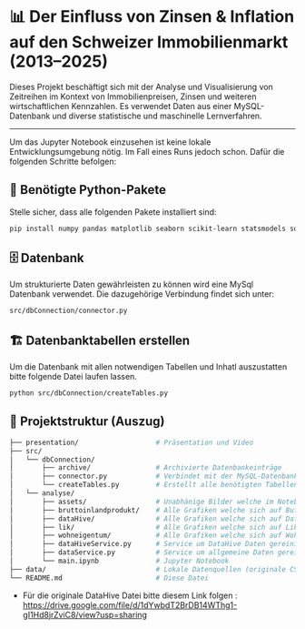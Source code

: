 # 📊 Der Einfluss von Zinsen & Inflation auf den Schweizer Immobilienmarkt (2013–2025)


Dieses Projekt beschäftigt sich mit der Analyse und Visualisierung von Zeitreihen im Kontext von Immobilienpreisen, Zinsen und weiteren wirtschaftlichen Kennzahlen. Es verwendet Daten aus einer MySQL-Datenbank und diverse statistische und maschinelle Lernverfahren.

---

Um das Jupyter Notebook einzusehen ist keine lokale Entwicklungsumgebung nötig. 
Im Fall eines Runs jedoch schon. Dafür die folgenden Schritte befolgen:

## 🧰 Benötigte Python-Pakete

Stelle sicher, dass alle folgenden Pakete installiert sind:

```bash
pip install numpy pandas matplotlib seaborn scikit-learn statsmodels squarify

```

## 🗄️ Datenbank
Um strukturierte Daten gewährleisten zu können wird eine MySql Datenbank verwendet. 
Die dazugehörige Verbindung findet sich unter:

```bash
src/dbConnection/connector.py
```

## 🏗️ Datenbanktabellen erstellen
Um die Datenbank mit allen notwendigen Tabellen und Inhatl auszustatten bitte folgende Datei laufen lassen.

```bash
python src/dbConnection/createTables.py
```

## 📁 Projektstruktur (Auszug)
```bash
├── presentation/                   # Präsentation und Video
├── src/
│   └── dbConnection/
│       ├── archive/                # Archivierte Datenbankeinträge
│       ├── connector.py            # Verbindet mit der MySQL-Datenbank
│       └── createTables.py         # Erstellt alle benötigten Tabellen und deren Inserts
│   └── analyse/
│       ├── assets/                 # Unabhänige Bilder welche im Notebook verwendet werden
│       ├── bruttoinlandprodukt/    # Alle Grafiken welche sich auf Buttoinlandsprodukt beziehen
│       ├── dataHive/               # Alle Grafiken welche sich auf DataHive beziehen
│       ├── lik/                    # Alle Grafiken welche sich auf Lik beziehen
│       ├── wohneigentum/           # Alle Grafiken welche sich auf Wohneigentum beziehen
│       ├── dataHiveService.py      # Service um DataHive Daten gereinigt zur Verfügung zustellen
│       ├── dataService.py          # Service um allgemeine Daten gereinigt zur Verfügung zustellen
│       └── main.ipynb              # Jupyter Notebook 
├── data/                           # Lokale Datenquellen (originale CSVs) *
└── README.md                       # Diese Datei
```

* Für die originale DataHive Datei bitte diesem Link folgen : https://drive.google.com/file/d/1dYwbdT2BrDB14WThg1-gI1Hd8jrZviC8/view?usp=sharing